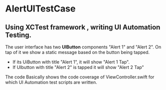 # AlertUITestCase
## Using XCTest framework , writing UI Automation Testing.

The user interface has two **UIButton** components "Alert 1" and "Alert 2". On tap of it we show a static message based on the button being tapped.
- If its UiButton with title "Alert 1", it will show "Alert 1 Tap".
- If UIbutton with title "Alert 2" is tapped it will show "Alert 2 Tap"

The code Basically shows the code coverage of ViewController.swift for which UI Automation test scripts are written.
